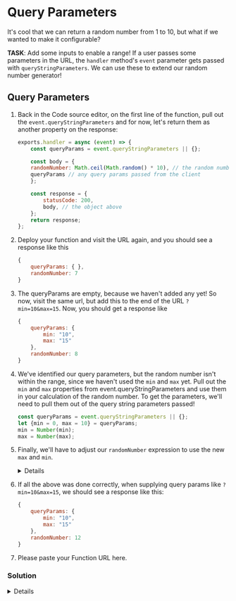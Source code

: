 # Query Parameters

It's cool that we can return a random number from 1 to 10, but what if we wanted to make it configurable? 

**TASK**: Add some inputs to enable a range! If a user passes some parameters in the URL, the `handler` method's `event` parameter gets passed with `queryStringParameters`. We can use these to extend our random number generator!

## Query Parameters

1. Back in the Code source editor, on the first line of the function, pull out the `event.queryStringParameters` and for now, let's return them as another property on the response:
    ```javascript
    exports.handler = async (event) => {
        const queryParams = event.queryStringParameters || {};

        const body = {
        randomNumber: Math.ceil(Math.random() * 10), // the random number from last step
        queryParams // any query params passed from the client
        };
    
        const response = {
            statusCode: 200,
            body, // the object above
        };
        return response;
    };
    ```

2. Deploy your function and visit the URL again, and you should see a response like this
    ```javascript
    {
        queryParams: { },
        randomNumber: 7
    }
    ```
3. The queryParams are empty, because we haven't added any yet! So now, visit the same url, but add this to the end of the URL `?min=10&max=15`. Now, you should get a response like 
    ```javascript
    {
        queryParams: {
            min: "10",
            max: "15"
        },
        randomNumber: 8
    }
    ```

4. We've identified our query parameters, but the random number isn't within the range, since we haven't used the `min` and `max` yet. Pull out the `min` and `max` properties from event.queryStringParameters and use them in your calculation of the random number. To get the parameters, we'll need to pull them out of the query string parameters passed!
    ```javascript
    const queryParams = event.queryStringParameters || {};
    let {min = 0, max = 10} = queryParams;
    min = Number(min);
    max = Number(max);
    ```
6. Finally, we'll have to adjust our `randomNumber` expression to use the new `max` and `min`.
    <details>

    Before, we did not want to include 0, so we used Math.ceil().  This time, we want to include our min, so we'll use Math.floor().

    ```javascript
    Math.floor(Math.random() * (max - min + 1) + min)
    ```

    Set body.randomNumber to be this expression, and we should be returning the correct random number!

    </details>

7. If all the above was done correctly, when supplying query params like `?min=10&max=15`, we should see a response like this:
    ```javascript
    {
        queryParams: {
            min: "10",
            max: "15"
        },
        randomNumber: 12
    }
    ```
8. Please paste your Function URL here.


### Solution

<details>

Your final function should look something like this. It's OK if your exact implementation is different, though!

```javascript
exports.handler = async (event) => {
    const queryParams = event.queryStringParameters || {};
    let {min = 0, max = 10} = queryParams;
    min = Number(min);
    max = Number(max);

    const body = {
      randomNumber: Math.floor(Math.random() * (max - min + 1) + min),
      queryParams
    };
   
    const response = {
        statusCode: 200,
        body,
    };

    return response;
};
````

</details>